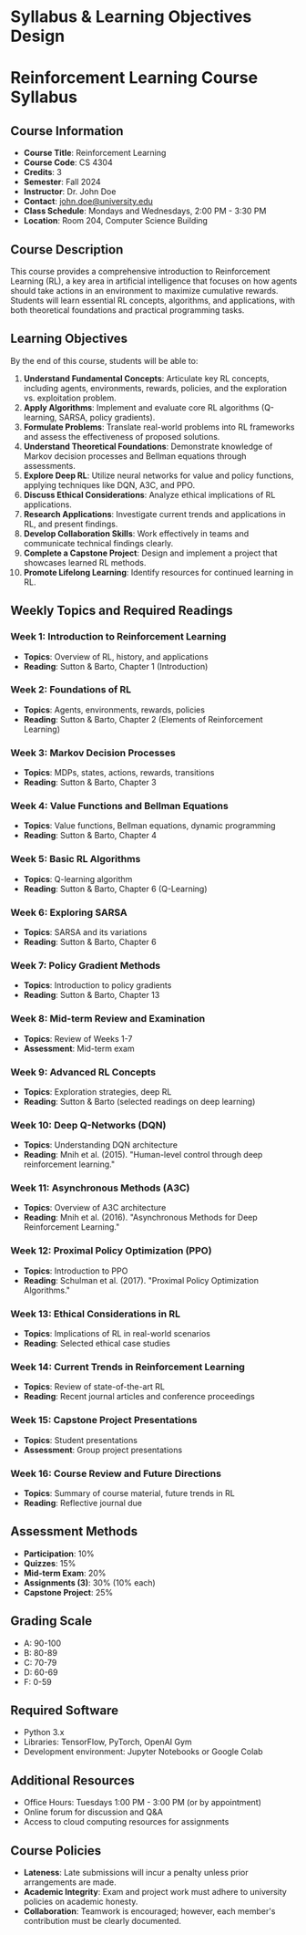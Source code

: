 Syllabus & Learning Objectives Design
=====================================

# Reinforcement Learning Course Syllabus

## Course Information
- **Course Title**: Reinforcement Learning
- **Course Code**: CS 4304
- **Credits**: 3
- **Semester**: Fall 2024
- **Instructor**: Dr. John Doe
- **Contact**: john.doe@university.edu
- **Class Schedule**: Mondays and Wednesdays, 2:00 PM - 3:30 PM
- **Location**: Room 204, Computer Science Building

## Course Description
This course provides a comprehensive introduction to Reinforcement Learning (RL), a key area in artificial intelligence that focuses on how agents should take actions in an environment to maximize cumulative rewards. Students will learn essential RL concepts, algorithms, and applications, with both theoretical foundations and practical programming tasks.

## Learning Objectives
By the end of this course, students will be able to:
1. **Understand Fundamental Concepts**: Articulate key RL concepts, including agents, environments, rewards, policies, and the exploration vs. exploitation problem.
2. **Apply Algorithms**: Implement and evaluate core RL algorithms (Q-learning, SARSA, policy gradients).
3. **Formulate Problems**: Translate real-world problems into RL frameworks and assess the effectiveness of proposed solutions.
4. **Understand Theoretical Foundations**: Demonstrate knowledge of Markov decision processes and Bellman equations through assessments.
5. **Explore Deep RL**: Utilize neural networks for value and policy functions, applying techniques like DQN, A3C, and PPO.
6. **Discuss Ethical Considerations**: Analyze ethical implications of RL applications.
7. **Research Applications**: Investigate current trends and applications in RL, and present findings.
8. **Develop Collaboration Skills**: Work effectively in teams and communicate technical findings clearly.
9. **Complete a Capstone Project**: Design and implement a project that showcases learned RL methods.
10. **Promote Lifelong Learning**: Identify resources for continued learning in RL.

## Weekly Topics and Required Readings

### Week 1: Introduction to Reinforcement Learning
- **Topics**: Overview of RL, history, and applications
- **Reading**: Sutton & Barto, Chapter 1 (Introduction)

### Week 2: Foundations of RL
- **Topics**: Agents, environments, rewards, policies
- **Reading**: Sutton & Barto, Chapter 2 (Elements of Reinforcement Learning)

### Week 3: Markov Decision Processes
- **Topics**: MDPs, states, actions, rewards, transitions
- **Reading**: Sutton & Barto, Chapter 3

### Week 4: Value Functions and Bellman Equations
- **Topics**: Value functions, Bellman equations, dynamic programming
- **Reading**: Sutton & Barto, Chapter 4

### Week 5: Basic RL Algorithms
- **Topics**: Q-learning algorithm
- **Reading**: Sutton & Barto, Chapter 6 (Q-Learning)

### Week 6: Exploring SARSA
- **Topics**: SARSA and its variations
- **Reading**: Sutton & Barto, Chapter 6

### Week 7: Policy Gradient Methods
- **Topics**: Introduction to policy gradients
- **Reading**: Sutton & Barto, Chapter 13

### Week 8: Mid-term Review and Examination
- **Topics**: Review of Weeks 1-7
- **Assessment**: Mid-term exam

### Week 9: Advanced RL Concepts
- **Topics**: Exploration strategies, deep RL
- **Reading**: Sutton & Barto (selected readings on deep learning)

### Week 10: Deep Q-Networks (DQN)
- **Topics**: Understanding DQN architecture
- **Reading**: Mnih et al. (2015). "Human-level control through deep reinforcement learning."

### Week 11: Asynchronous Methods (A3C)
- **Topics**: Overview of A3C architecture
- **Reading**: Mnih et al. (2016). "Asynchronous Methods for Deep Reinforcement Learning."

### Week 12: Proximal Policy Optimization (PPO)
- **Topics**: Introduction to PPO
- **Reading**: Schulman et al. (2017). "Proximal Policy Optimization Algorithms."

### Week 13: Ethical Considerations in RL
- **Topics**: Implications of RL in real-world scenarios
- **Reading**: Selected ethical case studies

### Week 14: Current Trends in Reinforcement Learning
- **Topics**: Review of state-of-the-art RL
- **Reading**: Recent journal articles and conference proceedings

### Week 15: Capstone Project Presentations
- **Topics**: Student presentations
- **Assessment**: Group project presentations

### Week 16: Course Review and Future Directions
- **Topics**: Summary of course material, future trends in RL
- **Reading**: Reflective journal due

## Assessment Methods
- **Participation**: 10%
- **Quizzes**: 15%
- **Mid-term Exam**: 20%
- **Assignments (3)**: 30% (10% each)
- **Capstone Project**: 25%

## Grading Scale
- A: 90-100
- B: 80-89
- C: 70-79
- D: 60-69
- F: 0-59

## Required Software
- Python 3.x
- Libraries: TensorFlow, PyTorch, OpenAI Gym
- Development environment: Jupyter Notebooks or Google Colab

## Additional Resources
- Office Hours: Tuesdays 1:00 PM - 3:00 PM (or by appointment)
- Online forum for discussion and Q&A
- Access to cloud computing resources for assignments

## Course Policies
- **Lateness**: Late submissions will incur a penalty unless prior arrangements are made.
- **Academic Integrity**: Exam and project work must adhere to university policies on academic honesty.
- **Collaboration**: Teamwork is encouraged; however, each member's contribution must be clearly documented.